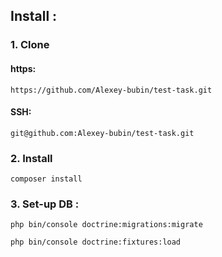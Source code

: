 ## Install :

### 1. Clone
#### https: 
`https://github.com/Alexey-bubin/test-task.git`
#### SSH:
`git@github.com:Alexey-bubin/test-task.git`

### 2. Install

`composer install`

### 3. Set-up DB :
`php bin/console doctrine:migrations:migrate`

`php bin/console doctrine:fixtures:load`
